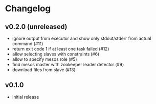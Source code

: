 # Changelog

## v0.2.0 (unreleased)

* ignore output from executor and show only stdout/stderr from actual command (#11)
* return exit code 1 if at least one task failed (#12)
* allow selecting slaves with constraints (#6)
* allow to specify mesos role (#5)
* find mesos master with zookeeper leader detector (#9)
* download files from slave (#13)

## v0.1.0

* initial release
